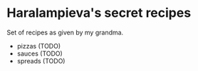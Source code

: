 # Haralampieva's secret recipes

Set of recipes as given by my grandma.

- pizzas (TODO)
- sauces (TODO)
- spreads (TODO)